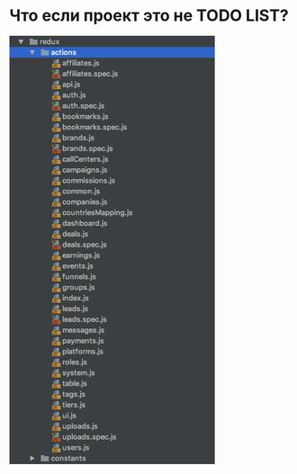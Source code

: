 # Что если проект это не TODO LIST? 
<img style="width:autho;height:50%;display:block;" src="./static/4/actions.png" />
